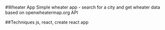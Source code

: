 #Wheater App
Simple wheater app - search for a city and get wheater data based on openwheatermap.org API

##Techniques
js, react, create react app